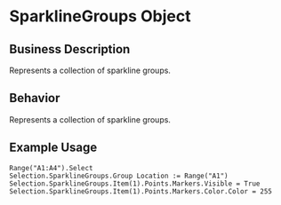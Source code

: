 # SparklineGroups Object

## Business Description
Represents a collection of sparkline groups.

## Behavior
Represents a collection of sparkline groups.

## Example Usage
```vba
Range("A1:A4").Select 
Selection.SparklineGroups.Group Location := Range("A1") 
Selection.SparklineGroups.Item(1).Points.Markers.Visible = True 
Selection.SparklineGroups.Item(1).Points.Markers.Color.Color = 255
```